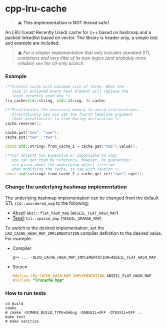 # cpp-lru-cache

> ⚠️ **This implementation is NOT thread safe!**

An LRU (Least Recently Used) cache for c++ based on hashmap and a packed linkedlist based on vector. The library is header only, a simple test and example are included.

> ⚠️ *For a simpler implementation that only includes standard STL containers and very little of its own logics (and probably more reliable) see the stl-only branch.*

### Example

```c++
/**Creates cache with maximum size of three. When the 
   size in achieved every next element will replace the 
   least recently used one */
lru_cache<std::string, std::string, 3> cache;

/**Preallocates the necessary memory to avoid reallocations.
   Alternatively you can set the fourth template argument
   (bool preallocate) to true during declaration */
cache.reserve();

cache.put("one", "one");
cache.put("two", "two");

const std::string& from_cache_1 = cache.get("two").value();

/**For objects too expensive or impossible to copy
   you can get them by reference, however, no guarantees
   are given about the underlying object lifetime
   when modifying the cache, so use with caution */
const std::string& from_cache_2 = cache.get_ref("two")->get();
```

### Change the underlying hashmap implementation

The underlying hashmap implementation can be changed from the default STL `std::unordered_map` to the following:

- [Abseil](https://github.com/abseil/abseil-cpp) `absl::flat_hash_map` (`ABSEIL_FLAT_HASH_MAP`)
- [Tessil](https://github.com/Tessil/sparse-map) `tsl::sparse_map` (`TESSIL_SPARSE_MAP`)

To switch to the desired implementation, set the `LRU_CACHE_HASH_MAP_IMPLEMENTATION` compiler definition to the desired value. For example:

- Compiler

    ```shell
    g++ ... -DLRU_CACHE_HASH_MAP_IMPLEMENTATION=ABSEIL_FLAT_HASH_MAP
    ```

- Source

    ```c++
    #define LRU_CACHE_HASH_MAP_IMPLEMENTATION ABSEIL_FLAT_HASH_MAP
    #include "lrucache.hpp"
    ```

### How to run tests

```shell
cd build
cmake ..
# cmake -DCMAKE_BUILD_TYPE=Debug -DABSEIL=OFF -DTESSIL=OFF ..
make test
# make sanitize
```
